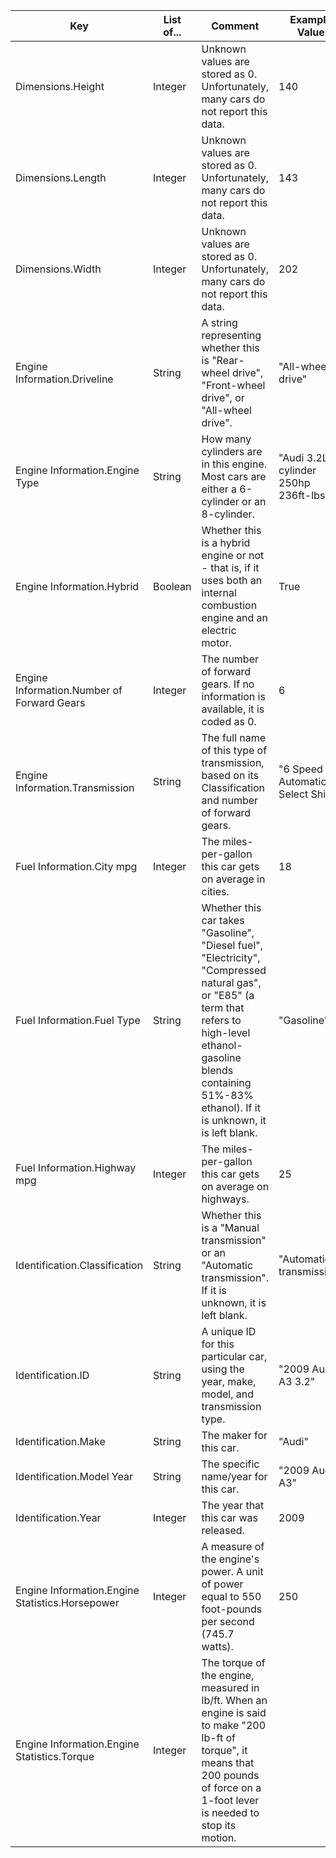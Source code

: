 | **Key**                                         | **List of...** | **Comment**                                                                                                                                                                                                                    | **Example Value**                      |
| ----------------------------------------------- | -------------- | ------------------------------------------------------------------------------------------------------------------------------------------------------------------------------------------------------------------------------ | -------------------------------------- |
| Dimensions.Height                               | Integer        | Unknown values are stored as 0. Unfortunately, many cars do not report this data.                                                                                                                                              | 140                                    |
| Dimensions.Length                               | Integer        | Unknown values are stored as 0. Unfortunately, many cars do not report this data.                                                                                                                                              | 143                                    |
| Dimensions.Width                                | Integer        | Unknown values are stored as 0. Unfortunately, many cars do not report this data.                                                                                                                                              | 202                                    |
| Engine Information.Driveline                    | String         | A string representing whether this is "Rear-wheel drive", "Front-wheel drive", or "All-wheel drive".                                                                                                                           | "All-wheel drive"                      |
| Engine Information.Engine Type                  | String         | How many cylinders are in this engine. Most cars are either a 6-cylinder or an 8-cylinder.                                                                                                                                     | "Audi 3.2L 6 cylinder 250hp 236ft-lbs" |
| Engine Information.Hybrid                       | Boolean        | Whether this is a hybrid engine or not - that is, if it uses both an internal combustion engine and an electric motor.                                                                                                         | True                                   |
| Engine Information.Number of Forward Gears      | Integer        | The number of forward gears. If no information is available, it is coded as 0.                                                                                                                                                 | 6                                      |
| Engine Information.Transmission                 | String         | The full name of this type of transmission, based on its Classification and number of forward gears.                                                                                                                           | "6 Speed Automatic Select Shift"       |
| Fuel Information.City mpg                       | Integer        | The miles-per-gallon this car gets on average in cities.                                                                                                                                                                       | 18                                     |
| Fuel Information.Fuel Type                      | String         | Whether this car takes "Gasoline", "Diesel fuel", "Electricity", "Compressed natural gas", or "E85" (a term that refers to high-level ethanol-gasoline blends containing 51%-83% ethanol). If it is unknown, it is left blank. | "Gasoline"                             |
| Fuel Information.Highway mpg                    | Integer        | The miles-per-gallon this car gets on average on highways.                                                                                                                                                                     | 25                                     |
| Identification.Classification                   | String         | Whether this is a "Manual transmission" or an "Automatic transmission". If it is unknown, it is left blank.                                                                                                                    | "Automatic transmission"               |
| Identification.ID                               | String         | A unique ID for this particular car, using the year, make, model, and transmission type.                                                                                                                                       | "2009 Audi A3 3.2"                     |
| Identification.Make                             | String         | The maker for this car.                                                                                                                                                                                                        | "Audi"                                 |
| Identification.Model Year                       | String         | The specific name/year for this car.                                                                                                                                                                                           | "2009 Audi A3"                         |
| Identification.Year                             | Integer        | The year that this car was released.                                                                                                                                                                                           | 2009                                   |
| Engine Information.Engine Statistics.Horsepower | Integer        | A measure of the engine's power. A unit of power equal to 550 foot-pounds per second (745.7 watts).                                                                                                                            | 250                                    |
| Engine Information.Engine Statistics.Torque     | Integer        | The torque of the engine, measured in lb/ft. When an engine is said to make "200 lb-ft of torque", it means that 200 pounds of force on a 1-foot lever is needed to stop its motion.                                           |                                        |
